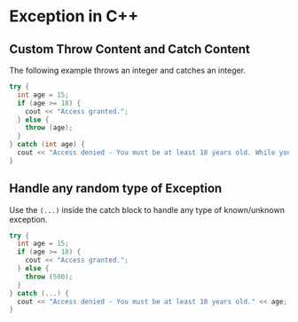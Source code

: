 # Exception in C++

## Custom Throw Content and Catch Content
The following example throws an integer and catches an integer.
```cpp
try {
  int age = 15;
  if (age >= 18) {
    cout << "Access granted.";
  } else {
    throw (age);
  }
} catch (int age) {
  cout << "Access denied - You must be at least 18 years old. While you are " << age;
}
```

## Handle any random type of Exception
Use the `(...)` inside the catch block to handle any type of known/unknown exception.
```cpp
try {
  int age = 15;
  if (age >= 18) {
    cout << "Access granted.";
  } else {
    throw (500);
  }
} catch (...) {
  cout << "Access denied - You must be at least 18 years old." << age;
}
```
